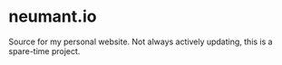# neumant.io

Source for my personal website. Not always actively updating, this is a spare-time project.
